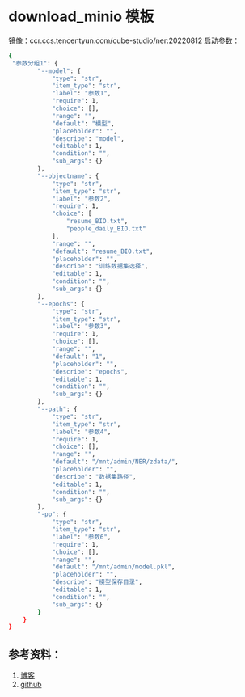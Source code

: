 # download_minio 模板
镜像：ccr.ccs.tencentyun.com/cube-studio/ner:20220812
启动参数：
```bash
{
 "参数分组1": {
        "--model": {
            "type": "str",
            "item_type": "str",
            "label": "参数1",
            "require": 1,
            "choice": [],
            "range": "",
            "default": "模型",
            "placeholder": "",
            "describe": "model",
            "editable": 1,
            "condition": "",
            "sub_args": {}
        },
        "--objectname": {
            "type": "str",
            "item_type": "str",
            "label": "参数2",
            "require": 1,
            "choice": [
                "resume_BIO.txt",
                "people_daily_BIO.txt"
            ],
            "range": "",
            "default": "resume_BIO.txt",
            "placeholder": "",
            "describe": "训练数据集选择",
            "editable": 1,
            "condition": "",
            "sub_args": {}
        },
        "--epochs": {
            "type": "str",
            "item_type": "str",
            "label": "参数3",
            "require": 1,
            "choice": [],
            "range": "",
            "default": "1",
            "placeholder": "",
            "describe": "epochs",
            "editable": 1,
            "condition": "",
            "sub_args": {}
        },
        "--path": {
            "type": "str",
            "item_type": "str",
            "label": "参数4",
            "require": 1,
            "choice": [],
            "range": "",
            "default": "/mnt/admin/NER/zdata/",
            "placeholder": "",
            "describe": "数据集路径",
            "editable": 1,
            "condition": "",
            "sub_args": {}
        },
        "-pp": {
            "type": "str",
            "item_type": "str",
            "label": "参数6",
            "require": 1,
            "choice": [],
            "range": "",
            "default": "/mnt/admin/model.pkl",
            "placeholder": "",
            "describe": "模型保存目录",
            "editable": 1,
            "condition": "",
            "sub_args": {}
        }
    }
}
```

## 参考资料：

1. [博客](https://blog.csdn.net/zp563987805/article/details/104562798/?utm_medium=distribute.pc_relevant.none-task-blog-2~default~baidujs_baidulandingword~default-0--blog-119957026.pc_relevant_paycolumn_v3&spm=1001.2101.3001.4242.1&utm_relevant_index=3)
2. [github](https://github.com/BeHappyForMe/chinese-sequence-ner)